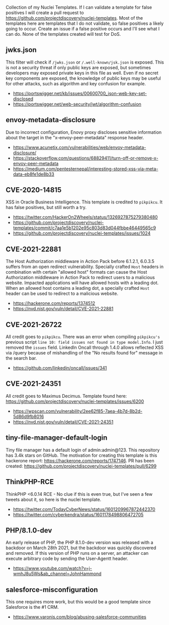 Collection of my Nuclei Templates. If I can validate a template for false positives I will create a pull request to https://github.com/projectdiscovery/nuclei-templates. Most of the templates here are templates that I do not validate, so false positives a likely going to occur. Create an issue if a false positive occurs and I'll see what I can do. None of the templates created will test for DoS.

## jwks.json
This filter will check if `/jwks.json` or `/.well-known/jsk.json` is exposed. This is not a security threat if only public keys are exposed, but sometimes developers may exposed private keys in this file as well. Even if no secret key components are exposed, the knowledge of public keys may be useful for other attacks, such as algorithm and key confusion for example. 
- https://portswigger.net/kb/issues/00600700_json-web-key-set-disclosed
- https://portswigger.net/web-security/jwt/algorithm-confusion


## envoy-metadata-disclosure
Due to incorrect configuration, Enovy proxy discloses sensitive information about the target in the "x-envoy-peer-metadata" response header.
- https://www.acunetix.com/vulnerabilities/web/envoy-metadata-disclosure/
- https://stackoverflow.com/questions/68829411/turn-off-or-remove-x-envoy-peer-metadata
- https://medium.com/pentesternepal/interesting-stored-xss-via-meta-data-eb8fe1de8b33

## CVE-2020-14815
XSS in Oracle Business Intelligence. This template is credited to `pikpikcu`. It has false positives, but still worth a try.
- https://twitter.com/HackerOn2Wheels/status/1326927875279380480
- https://github.com/projectdiscovery/nuclei-templates/commit/c7aa1e5b1202e95c803d83d044fbbe46449565c9
- https://github.com/projectdiscovery/nuclei-templates/issues/1024

## CVE-2021-22881
The Host Authorization middleware in Action Pack before 6.1.2.1, 6.0.3.5 suffers from an open redirect vulnerability. Specially crafted `Host` headers in combination with certain "allowed host" formats can cause the Host Authorization middleware in Action Pack to redirect users to a malicious website. Impacted applications will have allowed hosts with a leading dot. When an allowed host contains a leading dot, a specially crafted `Host` header can be used to redirect to a malicious website.
- https://hackerone.com/reports/1374512
- https://nvd.nist.gov/vuln/detail/CVE-2021-22881

## CVE-2021-26722
All credit goes to `pikpikcu`. There was an error when compiling `pikpikcu's` previous script `line 10: field issues not found in type model.Info`. I just removed the `issues` field. LinkedIn Oncall through 1.4.0 allows reflected XSS via /query because of mishandling of the "No results found for" message in the search bar.
- https://github.com/linkedin/oncall/issues/341

## CVE-2021-24351
All credit goes to Maximus Decimus. Template found here: https://github.com/projectdiscovery/nuclei-templates/issues/6200
  - https://wpscan.com/vulnerability/2ee62f85-7aea-4b7d-8b2d-5d86d9fb8016
  - https://nvd.nist.gov/vuln/detail/CVE-2021-24351
  
## tiny-file-manager-default-login
Tiny file manager has a default login of admin:admin@123. This repository has 3.4k stars on GitHub. The motivation for creating this template is this hackerone report: https://hackerone.com/reports/1747146. PR has been created: https://github.com/projectdiscovery/nuclei-templates/pull/6299

## ThinkPHP-RCE
ThinkPHP <6.0.14 RCE - No clue if this is even true, but I've seen a few tweets about it, so here is the nuclei template. 
- https://twitter.com/TodayCyberNews/status/1601209967872442370
- https://twitter.com/cyberkendra/status/1601178498806472705

## PHP/8.1.0-dev
An early release of PHP, the PHP 8.1.0-dev version was released with a backdoor on March 28th 2021, but the backdoor was quickly discovered and removed. If this version of PHP runs on a server, an attacker can execute arbitrary code by sending the User-Agentt header.
- https://www.youtube.com/watch?v=j-wmhJ8u5Ws&ab_channel=JohnHammond

## salesforce-misconfiguration
This one requires more work, but this would be a good template since Salesforce is the #1 CRM. 
- https://www.varonis.com/blog/abusing-salesforce-communities

